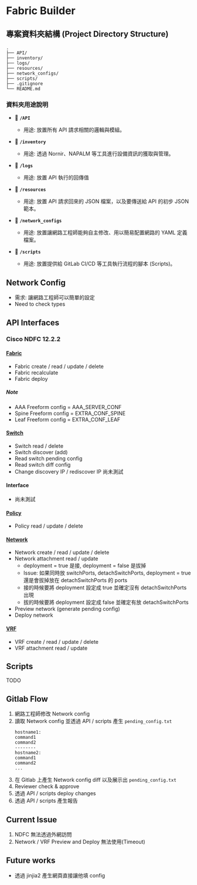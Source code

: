 # Fabric Builder
## 專案資料夾結構 (Project Directory Structure)

```
.
├── API/
├── inventory/
├── logs/
├── resources/
├── network_configs/
├── scripts/
├── .gitignore
└── README.md
```

### 資料夾用途說明

* 📂 **`/API`**

    * 用途: 放置所有 API 請求相關的邏輯與模組。

* 📂 **`/inventory`**

    * 用途: 透過 Nornir、NAPALM 等工具進行設備資訊的獲取與管理。

* 📂 **`/logs`**

    * 用途: 放置 API 執行的回傳值

* 📂 **`/resources`**

    * 用途: 放置 API 請求回來的 JSON 檔案，以及要傳送給 API 的初步 JSON 範本。

* 📂 **`/network_configs`**

    * 用途: 放置讓網路工程師能夠自主修改、用以簡易配置網路的 YAML 定義檔案。

* 📂 **`/scripts`**

    * 用途: 放置提供給 GitLab CI/CD 等工具執行流程的腳本 (Scripts)。

## Network Config
- 需求: 讓網路工程師可以簡單的設定
- Need to check types
## API Interfaces
### Cisco NDFC 12.2.2
#### [Fabric](API/cisco/12.2.2/fabric.py)
- Fabric create / read / update / delete
- Fabric recalculate
- Fabric deploy
##### Note
- AAA Freeform config = AAA_SERVER_CONF
- Spine Freeform config = EXTRA_CONF_SPINE
- Leaf Freeform config = EXTRA_CONF_LEAF
#### [Switch](API/cisco/12.2.2/switch.py)
- Switch read / delete
- Switch discover (add)
- Read switch pending config
- Read switch diff config 
- Change discovery IP / rediscover IP 尚未測試
#### Interface
- 尚未測試
#### [Policy](API/cisco/12.2.2/policy.py)
- Policy read / update / delete
#### [Network](API/cisco/12.2.2/network.py)
- Network create / read / update / delete
- Network attachment read / update
    - deployment = true 是接, deployment = false 是拔掉
    - Issue: 如果同時放 switchPorts, detachSwitchPorts, deployment = true 還是會拔掉放在 detachSwitchPorts 的 ports
    - 接的時候要將 deployment 設定成 true 並確定沒有 detachSwitchPorts 出現
    - 拔的時候要將 deployment 設定成 false 並確定有放 detachSwitchPorts
- Preview network (generate pending config)
- Deploy network
#### [VRF](API/cisco/12.2.2/vrf.py)
- VRF create / read / update / delete
- VRF attachment read / update

## Scripts
TODO
## Gitlab Flow
1. 網路工程師修改 Network config
2. 讀取 Network config 並透過 API / scripts 產生 `pending_config.txt`
    ```
    hostname1:
    command1
    command2
    --------
    hostname2:
    command1
    command2
    ...
    ```
3. 在 Gitlab 上產生 Network config diff 以及展示出 `pending_config.txt`
4. Reviewer check & approve
5. 透過 API / scripts deploy changes
6. 透過 API / scripts 產生報告


## Current Issue
1. NDFC 無法透過外網訪問
2. Network / VRF Preview and Deploy 無法使用(Timeout)

## Future works
- 透過 jinjia2 產生網頁直接讓他填 config
